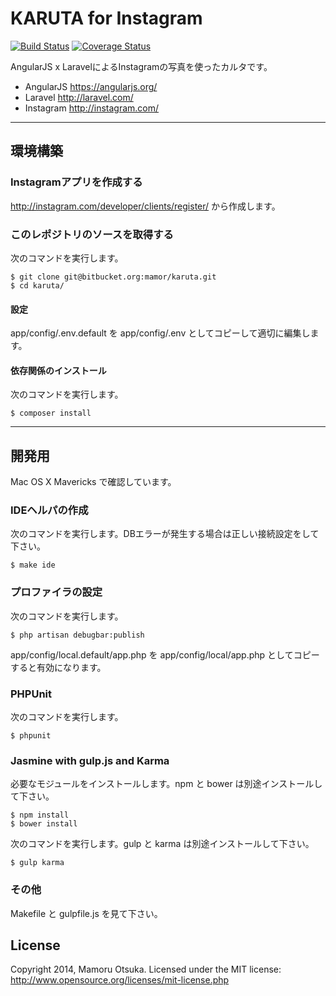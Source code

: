# KARUTA for Instagram
[![Build Status](https://travis-ci.org/mamor/igkaruta.png)](https://travis-ci.org/mamor/igkaruta)
[![Coverage Status](https://coveralls.io/repos/mamor/igkaruta/badge.png?branch=master)](https://coveralls.io/r/mamor/igkaruta?branch=master)

AngularJS x LaravelによるInstagramの写真を使ったカルタです。

* AngularJS https://angularjs.org/
* Laravel http://laravel.com/
* Instagram http://instagram.com/

---

## 環境構築

### Instagramアプリを作成する
http://instagram.com/developer/clients/register/ から作成します。

### このレポジトリのソースを取得する
次のコマンドを実行します。

    $ git clone git@bitbucket.org:mamor/karuta.git
    $ cd karuta/

#### 設定
app/config/.env.default を app/config/.env としてコピーして適切に編集します。

#### 依存関係のインストール
次のコマンドを実行します。

    $ composer install

---

## 開発用
Mac OS X Mavericks で確認しています。

### IDEヘルパの作成
次のコマンドを実行します。DBエラーが発生する場合は正しい接続設定をして下さい。

    $ make ide

### プロファイラの設定
次のコマンドを実行します。

    $ php artisan debugbar:publish

app/config/local.default/app.php を app/config/local/app.php としてコピーすると有効になります。

### PHPUnit
次のコマンドを実行します。

    $ phpunit

### Jasmine with gulp.js and Karma
必要なモジュールをインストールします。npm と bower は別途インストールして下さい。

    $ npm install
    $ bower install

次のコマンドを実行します。gulp と karma は別途インストールして下さい。

    $ gulp karma

### その他
Makefile と gulpfile.js を見て下さい。

## License
Copyright 2014, Mamoru Otsuka. Licensed under the MIT license: http://www.opensource.org/licenses/mit-license.php
